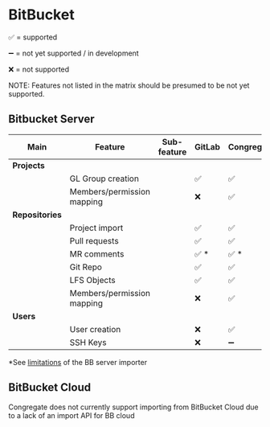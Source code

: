 # BitBucket

:white_check_mark: = supported

:heavy_minus_sign: = not yet supported / in development

:x: = not supported

NOTE: Features not listed in the matrix should be presumed to be not yet supported.

## Bitbucket Server

| Main             | Feature                    | Sub-feature | GitLab               | Congregate           |
| ---------------- | -------------------------- | ----------- | -------------------- | -------------------- |
| **Projects**     |
|                  | GL Group creation          |             | :white_check_mark:   | :white_check_mark:   |
|                  | Members/permission mapping |             | :x:                  | :white_check_mark:   |
| **Repositories** |
|                  | Project import             |             | :white_check_mark:   | :white_check_mark:   |
|                  | Pull requests              |             | :white_check_mark:   | :white_check_mark:   |
|                  | MR comments                |             | :white_check_mark: * | :white_check_mark: * |
|                  | Git Repo                   |             | :white_check_mark:   | :white_check_mark:   |
|                  | LFS Objects                |             | :white_check_mark:   | :white_check_mark:   |
|                  | Members/permission mapping |             | :x:                  | :white_check_mark:   |
| **Users**        |
|                  | User creation              |             | :x:                  | :white_check_mark:   |
|                  | SSH Keys                   |             | :x:                  | :heavy_minus_sign:   |

*See [limitations](https://docs.gitlab.com/ee/user/project/import/bitbucket_server.html#limitations) of the BB server importer

## BitBucket Cloud

Congregate does not currently support importing from BitBucket Cloud due to a lack of an import API for BB cloud

